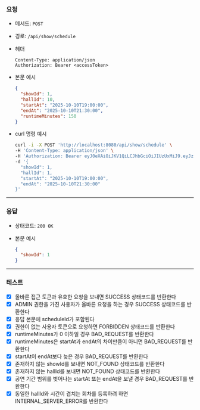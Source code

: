 ### 요청

- 메서드: `POST`
- 경로: `/api/show/schedule`
- 헤더

    ```
    Content-Type: application/json
    Authorization: Bearer <accessToken>
    ```

- 본문 예시

    ```json
    {
      "showId": 1,
      "hallId": 10,
      "startAt": "2025-10-10T19:00:00",
      "endAt": "2025-10-10T21:30:00",
      "runtimeMinutes": 150
    }
    ```

- curl 명령 예시

    ```bash
    curl -i -X POST 'http://localhost:8080/api/show/schedule' \
    -H 'Content-Type: application/json' \
    -H 'Authorization: Bearer eyJ0eXAiOiJKV1QiLCJhbGciOiJIUzUxMiJ9.eyJzdWIiOiJ0ZXN0MTIzNCIsInJvbGVzIjoiUk9MRV9BRE1JTiIsInVzZXJJZCI6InRlc3QxMjM0Iiwibmlja05hbWUiOiJ0ZXN0IiwiaWF0IjoxNzU3MzExNDc5LCJleHAiOjE3NTczMTIwNzl9.xhEkuZEF0gZlvyX_F2kiAMEMGw_C2ZtGL8PmzLxhZQW32A9hmr6M0nauYEejXOFrZAb3nMdU3jFLxuhDWDbE2g' \
    -d '{
      "showId": 1,
      "hallId": 1,
      "startAt": "2025-10-10T19:00:00",
      "endAt": "2025-10-10T21:30:00"
    }'
    ```

---

### 응답

- 상태코드: `200 OK`
- 본문 예시

    ```json
    {
      "showId": 1
    }
    ```

---

### 테스트

- [x] 올바른 접근 토큰과 유효한 요청을 보내면 SUCCESS 상태코드를 반환한다
- [x] ADMIN 권한을 가진 사용자가 올바른 요청을 하는 경우 SUCCESS 상태코드를 반환한다
- [x] 응답 본문에 scheduleId가 포함된다
- [x] 권한이 없는 사용자 토큰으로 요청하면 FORBIDDEN 상태코드를 반환한다
- [x] runtimeMinutes가 0 이하일 경우 BAD_REQUEST를 반환한다
- [x] runtimeMinutes은 startAt과 endAt의 차이만큼이 아니면 BAD_REQUEST를 반환한다
- [x] startAt이 endAt보다 늦은 경우 BAD_REQUEST를 반환한다
- [x] 존재하지 않는 showId를 보내면 NOT_FOUND 상태코드를 반환한다
- [x] 존재하지 않는 hallId를 보내면 NOT_FOUND 상태코드를 반환한다
- [x] 공연 기간 범위를 벗어나는 startAt 또는 endAt을 보낼 경우 BAD_REQUEST를 반환한다
- [x] 동일한 hallId와 시간이 겹치는 회차를 등록하려 하면 INTERNAL_SERVER_ERROR를 반환한다
